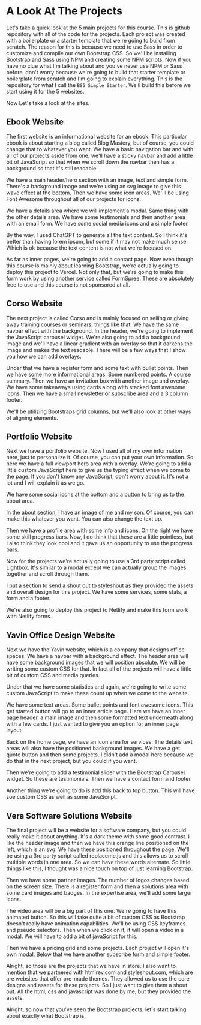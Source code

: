 # A Look At The Projects

Let's take a quick look at the 5 main projects for this course. This is github repository with all of the code for the projects. Each project was created with a boilerplate or a starter template that we're going to build from scratch. The reason for this is because we need to use Sass in order to customize and compile our own Bootstrap CSS. So we'll be installing Bootstrap and Sass using NPM and creating some NPM scripts. Now if you have no clue what I'm talking about and you've never use NPM or Sass before, don't worry because we're going to build that starter template or boilerplate from scratch and I'm going to explain everything. This is the repository for what I call the `BS5 Simple Starter`. We'll build this before we start using it for the 5 websites.

Now Let's take a look at the sites.

## Ebook Website

The first website is an informational website for an ebook. This particular ebook is about starting a blog called Blog Mastery, but of course, you could change that to whatever you want. We have a basic navigation bar and with all of our projects aside from one, we'll have a sticky navbar and add a little bit of JavaScript so that when we scroll down the navbar then has a background so that it's still readable.

We have a main header/hero section with an image, text and simple form. There's a background image and we're using an svg image to give this wave effect at the bottom. Then we have some icon areas. We''ll be using Font Awesome throughout all of our projects for icons.

We have a details area where we will implement a modal. Same thing with the other details area. We have some testimonials and then another area with an email form. We have some social media icons and a simple footer.

By the way, I used ChatGPT to generate all the text content. So I think it's better than having lorem ipsum, but some if it may not make much sense. Which is ok because the text content is not what we're focused on.

As far as inner pages, we're going to add a contact page. Now even though this course is mainly about learning Bootstrap, we're actually going to deploy this project to Vercel. Not only that, but we're going to make this form work by using another service called FormSpree. These are absolutely free to use and this course is not sponsored at all.

## Corso Website

The next project is called Corso and is mainly focused on selling or giving away training courses or seminars, things like that. We have the same navbar effect with the background. In the header, we're going to implement the JavaScript carousel widget. We're also going to add a background image and we'll have a linear gradient with an overlay so that it darkens the image and makes the text readable. There will be a few ways that I show you how we can add overlays.

Under that we have a register form and some text with bullet points. Then we have some more informational areas. Some numbered points. A course summary. Then we have an invitation box with another image and overlay. We have some takeaways using cards along with stacked font awesome icons. Then we have a small newsletter or subscribe area and a 3 column footer.

We'll be utilizing Bootstraps grid columns, but we'll also look at other ways of aligning elements.

## Portfolio Website

Next we have a portfolio website. Now I used all of my own information here, just to personalize it. Of course, you can put your own information. So here we have a full viewport hero area with a overlay. We're going to add a little custom JavaScript here to give us the typing effect when we come to the page. If you don't know any JavaScript, don't worry about it. It's not a lot and I will explain it as we go.

We have some social icons at the bottom and a button to bring us to the about area.

In the about section, I have an image of me and my son. Of course, you can make this whatever you want. You can also change the text up.

Then we have a profile area with some info and icons. On the right we have some skill progress bars. Now, I do think that these are a little pointless, but I also think they look cool and it gave us an opportunity to use the progress bars.

Now for the projects we're actually going to use a 3rd party script called Lightbox. It's similar to a modal except we can actually group the images together and scroll through them.

I put a section to send a shout out to styleshout as they provided the assets and overall design for this project. We have some services, some stats, a form and a footer.

We're also going to deploy this project to Netlify and make this form work with Netlify forms.

## Yavin Office Design Website

Next we have the Yavin website, which is a company that designs office spaces. We have a navbar with a background effect. The header area will have some background images that we will position absolute. We will be writing some custom CSS for that. In fact all of the projects will have a little bit of custom CSS and media queries.

Under that we have some statistics and again, we're going to write some custom JavaScript to make these count up when we come to the website.

We have some text areas. Some bullet points and font awesome icons. This get started button will go to an inner article page. Here we have an inner page header, a main image and then some formatted text underneath along with a few cards. I just wanted to give you an option for an inner page layout.

Back on the home page, we have an icon area for services. The details text areas will also have the positioned background images. We have a get quote button and then some projects. I didn't add a modal here because we do that in the next project, but you could if you want.

Then we're going to add a testimonial slider with the Bootstrap Carousel widget. So these are testimonials. Then we have a contact form and footer.

Another thing we're going to do is add this back to top button. This will have soe custom CSS as well as some JavaScript.

## Vera Software Solutions Website

The final project will be a website for a software company, but you could really make it about anything. It's a dark theme with some good contrast. I like the header image and then we have this orange line positioned on the left, which is an svg. We have these positioned throughout the page. We'll be using a 3rd party script called replaceme.js and this allows us to scroll multiple words in one area. So we can have these words alternate. So little things like this, I thought was a nice touch on top of just learning Bootstrap.

Then we have some partner images. The number of logos changes based on the screen size. There is a register form and then a solutions area with some card images and badges. In the expertise area, we'll add some larger icons.

The video area will be a big part of this one. We're going to have this animated button. So this will take quite a bit of custom CSS as Bootstrap doesn't really have animation capabilities. We'll be using CSS keyframes and pseudo selectors. Then when we click on it, it will open a video in a modal. We will have to add a bit of javaScript for this.

Then we have a pricing grid and some projects. Each project will open it's own modal. Below that we have another subscribe form and simple footer.

Alright, so those are the projects that we have in store. I also want to mention that we partnered with htmlrev.com and styleshout.com, which are are websites that offer pre-made themes. They allowed us to use the core designs and assets for these projects. So I just want to give them a shout out. All the html, css and javascript was done by me, but they provided the assets.

Alright, so now that you've seen the Bootstrap projects, let's start talking about exactly what Bootstrap is.
